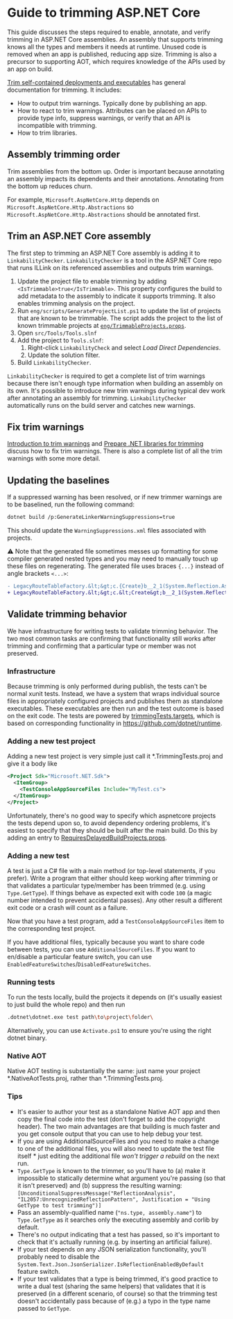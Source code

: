 # Guide to trimming ASP.NET Core

This guide discusses the steps required to enable, annotate, and verify trimming in ASP.NET Core assemblies. An assembly that supports trimming knows all the types and members it needs at runtime. Unused code is removed when an app is published, reducing app size. Trimming is also a precursor to supporting AOT, which requires knowledge of the APIs used by an app on build.

[Trim self-contained deployments and executables](https://learn.microsoft.com/dotnet/core/deploying/trimming/trim-self-contained) has general documentation for trimming. It includes:

* How to output trim warnings. Typically done by publishing an app.
* How to react to trim warnings. Attributes can be placed on APIs to provide type info, suppress warnings, or verify that an API is incompatible with trimming.
* How to trim libraries.

## Assembly trimming order

Trim assemblies from the bottom up. Order is important because annotating an assembly impacts its dependents and their annotations. Annotating from the bottom up reduces churn.

For example, `Microsoft.AspNetCore.Http` depends on `Microsoft.AspNetCore.Http.Abstractions` so `Microsoft.AspNetCore.Http.Abstractions` should be annotated first.

## Trim an ASP.NET Core assembly

The first step to trimming an ASP.NET Core assembly is adding it to `LinkabilityChecker`. `LinkabilityChecker` is a tool in the ASP.NET Core repo that runs ILLink on its referenced assemblies and outputs trim warnings.

1. Update the project file to enable trimming by adding `<IsTrimmable>true</IsTrimmable>`. This property configures the build to add metadata to the assembly to indicate it supports trimming. It also enables trimming analysis on the project.
2. Run `eng/scripts/GenerateProjectList.ps1` to update the list of projects that are known to be trimmable. The script adds the project to the list of known trimmable projects at [`eng/TrimmableProjects.props`](../eng/TrimmableProjects.props).
3. Open `src/Tools/Tools.slnf`
4. Add the project to `Tools.slnf`:
    1. Right-click `LinkabilityCheck` and select *Load Direct Dependencies*.
    2. Update the solution filter.
5. Build `LinkabilityChecker`.

`LinkabilityChecker` is required to get a complete list of trim warnings because there isn't enough type information when building an assembly on its own. It's possible to introduce new trim warnings during typical dev work after annotating an assembly for trimming. `LinkabilityChecker` automatically runs on the build server and catches new warnings.

## Fix trim warnings

[Introduction to trim warnings](https://learn.microsoft.com/en-us/dotnet/core/deploying/trimming/fixing-warnings) and [Prepare .NET libraries for trimming](https://learn.microsoft.com/dotnet/core/deploying/trimming/prepare-libraries-for-trimming) discuss how to fix trim warnings. There is also a complete list of all the trim warnings with some more detail.

## Updating the baselines

If a suppressed warning has been resolved, or if new trimmer warnings are to be baselined, run the following command:

```sh
dotnet build /p:GenerateLinkerWarningSuppressions=true
```

This should update the `WarningSuppressions.xml` files associated with projects.

⚠️ Note that the generated file sometimes messes up formatting for some compiler generated nested types and you may need to manually touch up these files on regenerating. The generated file uses braces `{...}` instead of angle brackets `<...>`:

```diff
- LegacyRouteTableFactory.&lt;&gt;c.{Create}b__2_1(System.Reflection.Assembly)
+ LegacyRouteTableFactory.&lt;&gt;c.&lt;Create&gt;b__2_1(System.Reflection.Assembly)
```

## Validate trimming behavior

We have infrastructure for writing tests to validate trimming behavior.
The two most common tasks are confirming that functionality still works after trimming and confirming that a particular type or member was not preserved.

### Infrastructure

Because trimming is only performed during publish, the tests can't be normal xunit tests.
Instead, we have a system that wraps individual source files in appropriately configured projects and publishes them as standalone executables.
These executables are then run and the test outcome is based on the exit code.
The tests are powered by [trimmingTests.targets](../eng/testing/linker/trimmingTests.targets), which is based on corresponding functionality in https://github.com/dotnet/runtime.

### Adding a new test project

Adding a new test project is very simple just call it \*.TrimmingTests.proj and give it a body like
```xml
<Project Sdk="Microsoft.NET.Sdk">
  <ItemGroup>
    <TestConsoleAppSourceFiles Include="MyTest.cs">
  </ItemGroup>
</Project>
```

Unfortunately, there's no good way to specify which aspnetcore projects the tests depend upon so, to avoid dependency ordering problems, it's easiest to specify that they should be built after the main build.
Do this by adding an entry to [RequiresDelayedBuildProjects.props](../eng/RequiresDelayedBuildProjects.props).

### Adding a new test

A test is just a C# file with a main method (or top-level statements, if you prefer).
Write a program that either should keep working after trimming or that validates a particular type/member has been trimmed (e.g. using `Type.GetType`).
If things behave as expected exit with code `100` (a magic number intended to prevent accidental passes).
Any other result a different exit code or a crash will count as a failure.

Now that you have a test program, add a `TestConsoleAppSourceFiles` item to the corresponding test project.

If you have additional files, typically because you want to share code between tests, you can use `AdditionalSourceFiles`.
If you want to en/disable a particular feature switch, you can use `EnabledFeatureSwitches`/`DisabledFeatureSwitches`.

### Running tests

To run the tests locally, build the projects it depends on (it's usually easiest to just build the whole repo) and then run
```sh
.dotnet\dotnet.exe test path\to\project\folder\
```

Alternatively, you can use `Activate.ps1` to ensure you're using the right dotnet binary.

### Native AOT

Native AOT testing is substantially the same: just name your project \*.NativeAotTests.proj, rather than \*.TrimmingTests.proj.

### Tips

* It's easier to author your test as a standalone Native AOT app and then copy the final code into the test (don't forget to add the copyright header).
  The two main advantages are that building is much faster and you get console output that you can use to help debug your test.
* If you are using AdditionalSourceFiles and you need to make a change to one of the additional files, you will also need to update the test file itself * just editing the additional file _won't trigger a rebuild_ on the next run.
* `Type.GetType` is known to the trimmer, so you'll have to (a) make it impossible to statically determine what argument you're passing (so that it isn't preserved) and (b) suppress the resulting warning: `[UnconditionalSuppressMessage("ReflectionAnalysis", "IL2057:UnrecognizedReflectionPattern", Justification = "Using GetType to test trimming")]`
* Pass an assembly-qualified name (`"ns.type, assembly.name"`) to `Type.GetType` as it searches only the executing assembly and corlib by default.
* There's no output indicating that a test has passed, so it's important to check that it's actually running (e.g. by inserting an artificial failure).
* If your test depends on any JSON serialization functionality, you'll probably need to disable the `System.Text.Json.JsonSerializer.IsReflectionEnabledByDefault` feature switch.
* If your test validates that a type is being trimmed, it's good practice to write a dual test (sharing the same helpers) that validates that it is preserved (in a different scenario, of course) so that the trimming test doesn't accidentally pass because of (e.g.) a typo in the type name passed to `GetType`.